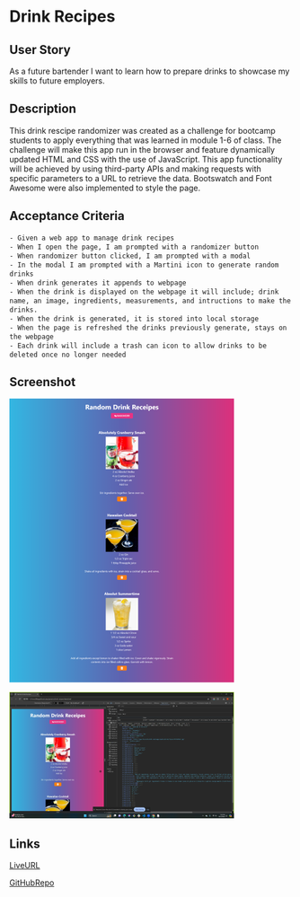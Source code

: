 # Drink Recipes

## User Story
As a future bartender I want to learn how to prepare drinks to showcase my skills to future employers.


## Description
 This drink rescipe randomizer was created as a challenge for bootcamp students to apply everything that was learned in module 1-6 of class.
 The challenge will make this app run in the browser and feature dynamically updated HTML and CSS with the use of JavaScript. This app functionality will be achieved by using 
 third-party APIs and making requests with specific parameters to a URL to retrieve the data. Bootswatch and Font Awesome were also implemented to style the page.


## Acceptance Criteria

    - Given a web app to manage drink recipes
    - When I open the page, I am prompted with a randomizer button
    - When randomizer button clicked, I am prompted with a modal
    - In the modal I am prompted with a Martini icon to generate random drinks
    - When drink generates it appends to webpage
    - When the drink is displayed on the webpage it will include; drink name, an image, ingredients, measurements, and intructions to make the drinks.
    - When the drink is generated, it is stored into local storage
    - When the page is refreshed the drinks previously generate, stays on the webpage
    - Each drink will include a trash can icon to allow drinks to be deleted once no longer needed

## Screenshot

![alttext](./screenshot.png)

![alttext](./Desktop-screenshot.png)



## Links

[LiveURL](https://meg-an321.github.io/drink-recipes/)

[GitHubRepo](https://github.com/meg-an321/drink-recipes)